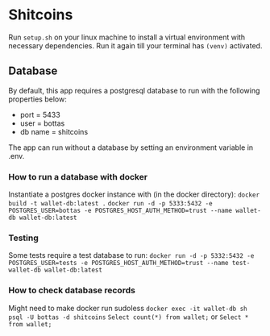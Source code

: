# Shitcoins

Run `setup.sh` on your linux machine to install a virtual environment with necessary dependencies.
Run it again till your terminal has `(venv)` activated. 

## Database
By default, this app requires a postgresql database to run with the following properties below:
* port = 5433
* user = bottas
* db name = shitcoins

The app can run without a database by setting an environment variable in .env.

### How to run a database with docker
Instantiate a postgres docker instance with (in the docker directory):
`docker build -t wallet-db:latest .`
`docker run -d -p 5333:5432 -e POSTGRES_USER=bottas -e POSTGRES_HOST_AUTH_METHOD=trust --name wallet-db wallet-db:latest`

### Testing
Some tests require a test database to run:
`docker run -d -p 5332:5432 -e POSTGRES_USER=tests -e POSTGRES_HOST_AUTH_METHOD=trust --name test-wallet-db wallet-db:latest`

### How to check database records
Might need to make docker run sudoless
`docker exec -it wallet-db sh`
`psql -U bottas -d shitcoins`
`Select count(*) from wallet;` or `Select * from wallet;`
